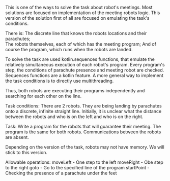 This is one of the ways to solve the task about robot's meetings.
Most solutions are focused on implementation of the meeting robots logic. This version of the solution first of all are 
focused on emulating the task's conditions.

There is:
The discrete line that knows the robots locations and their parachutes;  
The robots themselves, each of which has the meeting program;
And of course the program, which runs when the robots are landed.

To solve the task are used kotlin.sequences functions, that emulate the relatively simultaneous execution of each 
robot's program. Every program's step, the conditions of parachute presence and meeting robot are checked.
Sequences functions are a kotlin feature. A more general way to implement the task conditions is to directly use multithreading.

Thus, both robots are executing their programs independently and searching for each other on the line.

Task conditions:
There are 2 robots. They are being landing by parachutes onto a discrete, infinite straight line. Initially, it is 
unclear what the distance between the robots and who is on the left and who is on the right.

Task:
Write a program for the robots that will guarantee their meeting. The program is the same for both robots. Communications 
between the robots are absent.

Depending on the version of the task, robots may not have memory. We will stick to this version.

Allowable operations:
moveLeft - One step to the left
moveRight - Obe step to the right
goto - Go to the specified line of the program
startPoint - Checking the presence of a parachute under the feet


